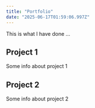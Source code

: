 ```yaml
---
title: "Portfolio"
date: "2025-06-17T01:59:06.997Z"
---
```



This is what I have done …


## Project 1

Some info about project 1


## Project 2

Some info about project 2


